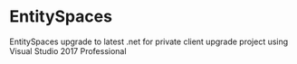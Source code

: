 # EntitySpaces
EntitySpaces upgrade to latest .net for private client upgrade project using Visual Studio 2017 Professional
